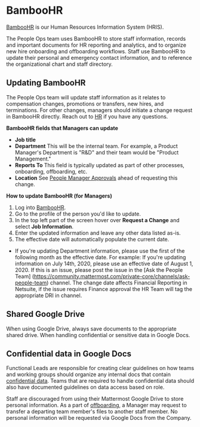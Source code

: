 # BambooHR

[BambooHR](https://mattermost.bamboohr.com/home/) is our Human Resources Information System (HRIS).

The People Ops team uses BambooHR to store staff information, records and important documents for HR reporting and analytics, and to organize new hire onboarding and offboarding workflows. Staff use BambooHR to update their personal and emergency contact information, and to reference the organizational chart and staff directory.

## Updating BambooHR

The People Ops team will update staff information as it relates to compensation changes, promotions or transfers, new hires, and terminations. For other changes, managers should initiate a change request in BambooHR directly. Reach out to [HR](https://handbook.mattermost.com/operations/workplace/people#team) if you have any questions.

**BambooHR fields that Managers can update**

* **Job title**
* **Department** This will be the internal team. For example, a Product Manager's Department is "R&D" and their team would be "Product Management."
* **Reports To** This field is typically updated as part of other processes, onboarding, offboarding, etc.
* **Location** See [People Manager Approvals](https://handbook.mattermost.com/contributors/onboarding/manager-onboarding-1#people-manager-approvals) ahead of requesting this change.

**How to update BambooHR (for Managers)**

1. Log into [BambooHR](https://mattermost.bamboohr.com/login).
2. Go to the profile of the person you'd like to update.
3. In the top left part of the screen hover over **Request a Change** and select **Job Information**.
4. Enter the updated information and leave any other data listed as-is.
5. The effective date will automatically populate the current date. 
- If you're updating Department information, please use the first of the following month as the effective date. For example: If you're updating information on July 14th, 2020, please use an effective date of August 1, 2020. If this is an issue, please post the issue in the [Ask the People Team] (https://community.mattermost.com/private-core/channels/ask-people-team) channel. The change date affects Financial Reporting in Netsuite, if the issue requires Finance approval the HR Team will tag the appropriate DRI in channel.

## Shared Google Drive

When using Google Drive, always save documents to the appropriate shared drive. When handling confidential or sensitive data in Google Docs.

## Confidential data in Google Docs

Functional Leads are responsible for creating clear guidelines on how teams and working groups should organize any internal docs that contain [confidential data](https://handbook.mattermost.com/operations/operations/company-processes/publishing/publishing-guidelines/confidentiality-guidelines). Teams that are required to handle confidential data should also have documented guidelines on data access based on role.

Staff are discouraged from using their Mattermost Google Drive to store personal information. As a part of [offboarding](https://handbook.mattermost.com/operations/workplace/people/offboarding), a Manager may request to transfer a departing team member's files to another staff member. No personal information will be requested via Google Docs from the Company.
